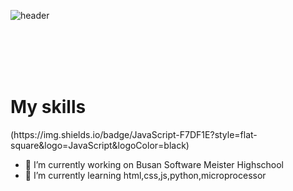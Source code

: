

<!--
)


Here are some ideas to get you started:


-->
![header](https://capsule-render.vercel.app/api?type=slice&color=auto&height=300&section=header&text=%20강승훈입니다!&fontSize=90)<br>

<br><br><br><br>
<h1>My skills</h1>
(https://img.shields.io/badge/JavaScript-F7DF1E?style=flat-square&logo=JavaScript&logoColor=black)


- 🔭 I’m currently working on Busan Software Meister Highschool
- 🌱 I’m currently learning  html,css,js,python,microprocessor
